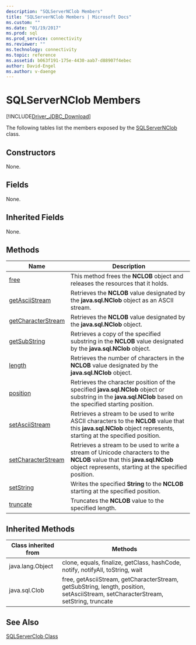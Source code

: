 ```yaml
---
description: "SQLServerNClob Members"
title: "SQLServerNClob Members | Microsoft Docs"
ms.custom: ""
ms.date: "01/19/2017"
ms.prod: sql
ms.prod_service: connectivity
ms.reviewer: ""
ms.technology: connectivity
ms.topic: reference
ms.assetid: b063f191-175e-4430-aab7-d88907f4ebec
author: David-Engel
ms.author: v-daenge
---
```

# SQLServerNClob Members
[!INCLUDE[Driver_JDBC_Download](../../../includes/driver_jdbc_download.md)]

  The following tables list the members exposed by the [SQLServerNClob](../../../connect/jdbc/reference/sqlservernclob-class.md) class.  
  
## Constructors  
 None.  
  
## Fields  
 None.  
  
## Inherited Fields  
 None.  
  
## Methods  
  
|Name|Description|  
|----------|-----------------|  
|[free](../../../connect/jdbc/reference/free-method-sqlservernclob.md)|This method frees the **NCLOB** object and releases the resources that it holds.|  
|[getAsciiStream](../../../connect/jdbc/reference/getasciistream-method-sqlservernclob.md)|Retrieves the **NCLOB** value designated by the **java.sql.NClob** object as an ASCII stream.|  
|[getCharacterStream](../../../connect/jdbc/reference/getcharacterstream-method-sqlservernclob.md)|Retrieves the **NCLOB** value designated by the **java.sql.NClob** object.|  
|[getSubString](../../../connect/jdbc/reference/getsubstring-method-sqlservernclob.md)|Retrieves a copy of the specified substring in the **NCLOB** value designated by the **java.sql.NClob** object.|  
|[length](../../../connect/jdbc/reference/length-method-sqlservernclob.md)|Retrieves the number of characters in the **NCLOB** value designated by the **java.sql.NClob** object.|  
|[position](../../../connect/jdbc/reference/position-method-sqlservernclob.md)|Retrieves the character position of the specified **java.sql.NClob** object or substring in the **java.sql.NClob** based on the specified starting position.|  
|[setAsciiStream](../../../connect/jdbc/reference/setasciistream-method-sqlservernclob.md)|Retrieves a stream to be used to write ASCII characters to the **NCLOB** value that this **java.sql.NClob** object represents, starting at the specified position.|  
|[setCharacterStream](../../../connect/jdbc/reference/setcharacterstream-method-sqlservernclob.md)|Retrieves a stream to be used to write a stream of Unicode characters to the **NCLOB** value that this **java.sql.NClob** object represents, starting at the specified position.|  
|[setString](../../../connect/jdbc/reference/setstring-method-sqlservernclob.md)|Writes the specified **String** to the **NCLOB** starting at the specified position.|  
|[truncate](../../../connect/jdbc/reference/truncate-method-sqlservernclob.md)|Truncates the **NCLOB** value to the specified length.|  
  
## Inherited Methods  
  
|Class inherited from|Methods|  
|--------------------------|-------------|  
|java.lang.Object|clone, equals, finalize, getClass, hashCode, notify, notifyAll, toString, wait|  
|java.sql.Clob|free, getAsciiStream, getCharacterStream, getSubString, length, position, setAsciiStream, setCharacterStream, setString, truncate|  
  
## See Also  
 [SQLServerClob Class](../../../connect/jdbc/reference/sqlserverclob-class.md)  
  
  
